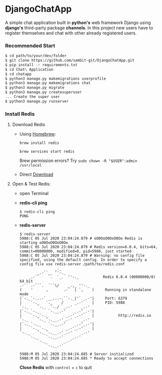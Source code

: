 # DjangoChatApp
A simple chat application built in __python's__ web framework Django using __django's__ third-party package __channels__. In this project new users have to register themselves and chat with other already registered users.



### Recommended Start
```bash
$ cd path/to/your/dev/folder
$ git clone https://github.com/sambit-git/DjangoChatApp.git
$ pip install -r requirements.txt
$ cd Chat\ Application
$ cd chatapp
$ python3 manage.py makemigrations userprofile
$ python3 manage.py makemigrations chat
$ python3 manage.py migrate
$ python3 manage.py createsuperuser
... Create the super user
$ python3 manage.py runserver
```


### Install Redis
1. Download Redis
    - Using [Homebrew](http://brew.sh):
        ```
        brew install redis

        brew services start redis
        ```
        Brew permission errors? Try `sudo chown -R "$USER":admin /usr/local`

    - Direct [Download](http://redis.io/download)

2. Open & Test Redis:
    - open Terminal

    - **redis-cli ping**
        ```
        $ redis-cli ping
        PONG
        ```

    - **redis-server**
        ```
        $ redis-server
        5988:C 05 Jul 2020 23:04:24.879 # oO0OoO0OoO0Oo Redis is starting oO0OoO0OoO0Oo
        5988:C 05 Jul 2020 23:04:24.879 # Redis version=6.0.4, bits=64, commit=00000000, modified=0, pid=5988, just started
        5988:C 05 Jul 2020 23:04:24.879 # Warning: no config file specified, using the default config. In order to specify a config file use redis-server /path/to/redis.conf
                        _._                                                  
                _.-``__ ''-._                                             
            _.-``    `.  `_.  ''-._           Redis 6.0.4 (00000000/0) 64 bit
        .-`` .-```.  ```\/    _.,_ ''-._                                   
        (    '      ,       .-`  | `,    )     Running in standalone mode
        |`-._`-...-` __...-.``-._|'` _.-'|     Port: 6379
        |    `-._   `._    /     _.-'    |     PID: 5988
        `-._    `-._  `-./  _.-'    _.-'                                   
        |`-._`-._    `-.__.-'    _.-'_.-'|                                  
        |    `-._`-._        _.-'_.-'    |           http://redis.io        
        `-._    `-._`-.__.-'_.-'    _.-'                                   
        |`-._`-._    `-.__.-'    _.-'_.-'|                                  
        |    `-._`-._        _.-'_.-'    |                                  
        `-._    `-._`-.__.-'_.-'    _.-'                                   
            `-._    `-.__.-'    _.-'                                       
                `-._        _.-'                                           
                    `-.__.-'                                               

        5988:M 05 Jul 2020 23:04:24.885 # Server initialized
        5988:M 05 Jul 2020 23:04:24.885 * Ready to accept connections

        ```
        **Close Redis** with `control` + `c` to quit